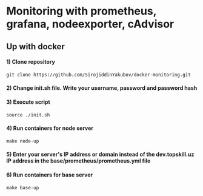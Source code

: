 # Monitoring with prometheus, grafana, nodeexporter, cAdvisor

## Up with docker

#### 1) Clone repository

```
git clone https://github.com/SirojiddinYakubov/docker-monitoring.git
```

#### 2) Change init.sh file. Write your username, password and password hash

#### 3) Execute script
```
source ./init.sh
```
#### 4) Run containers for node server
```
make node-up
```
#### 5) Enter your server's IP address or domain instead of the dev.topskill.uz IP address in the base/prometheus/prometheus.yml file

#### 6) Run containers for base server
```
make base-up
```